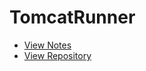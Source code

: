 # TomcatRunner

- [View Notes](https://zhmhbest.github.io/TomcatRunner/index.html)
- [View Repository](https://github.com/zhmhbest/TomcatRunner)
